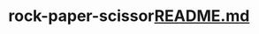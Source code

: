 # rock-paper-scissor[README.md](https://github.com/immadisetty-jaya-surya/rock-paper-scissor/files/12098511/README.md)
